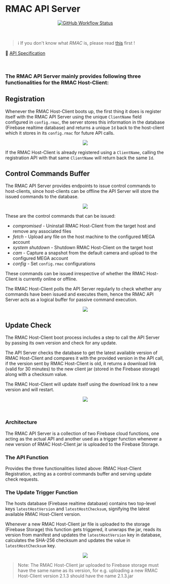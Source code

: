 # RMAC API Server

<p align="center">
<a href="https://github.com/saurabh-prosoft/rmac/actions/workflows/build-deploy-api-server.yml">
<img alt="GitHub Workflow Status" src="https://img.shields.io/github/actions/workflow/status/saurabh-prosoft/rmac/build-deploy-api-server.yml?branch=main&label=Build%20%26%20Deploy&logo=data%3Aimage%2Fpng%3Bbase64%2CiVBORw0KGgoAAAANSUhEUgAAABAAAAAQEAYAAABPYyMiAAAABGdBTUEAALGPC%2FxhBQAAACBjSFJNAAB6JgAAgIQAAPoAAACA6AAAdTAAAOpgAAA6mAAAF3CculE8AAAABmJLR0QAAAAAAAD5Q7t%2FAAAACXBIWXMAAABgAAAAYADwa0LPAAAAB3RJTUUH5gUKFyETutzc4wAABApJREFUSMedlH1M1WUUxz%2Fnd2HGVsyLeMk%2F2HRo%2BgerSeIE3eRNJoo01Li6xaw1UAspV7zNF0Rteq9by%2BlUslUiMzEvKPEiV2DpFJZbOcNcGBW5ZclVzIGIee%2Fv9Ede2rjdXev717Nn55zP95zn2RHGqazMtV21qYk2%2BQjS02nTU9DdbZi%2BPigq2jUlL0%2Fk2jX%2Bo8oW1TtVV63CrfGwezefyh%2BwZ4%2BMD6xIa5ipmpTkazF9cOaMVOKAyEiW4oGBAWOGz4rGx%2B%2BakmcXw%2BMJBnxLG1R14sSnEsxXUZeLTHKQtLSxgNucgP5%2Bo%2FQb14hqc3PFFtf7qvPn7%2BrM7RXp7qaATLSoaCyhmclgs%2Fm%2BCvsFVq8O1XF4%2FqPPwWqlHjuycGFAwA15ESoqDHmJLZCSYj7NILS2lpe74lULC6nmPCxbNj5PjukpJCYmGPjdV%2BqdatpshtNyFRobOcQDsFhok40wOoqbRrSz03F2eanI8eNheFmHdnUxyLdIRobCbKiulipA%2FoUwTXrBag0O1mGko0P28gLEx%2FMsL6OtrUaUzEDy88053iXg9XKZIwCG7pZRpLiYJj6AW7dCfyf9ENavL%2Fv5ZKPq1q2gqipiydSpcPq0H6x2sqClZWRmxPeQm%2Fv3096543Dm2cW4d29sov7DOwlfJKgZHW2Z%2FucpJC9P6ogFm00iCQerVd%2BgDoqLA%2Fys03CorDQ%2Blj7o6PDlMws2bHjQFzEdXbNm35Ilz4nx8GGwdoQnVLn95HU1S0p0qvQgTmfAXEpxwbZtzkkrjolUVT1p3ZAGSnc2rFVz7lzLQ3MmEh6u1zUbTU4OZsQ%2FEce0lTki27f%2FbwMl5%2BsnqSYkGHF6Fc6epVnS0AkTKPBdQ7Kz6TTeRBcswE06smNHQOFGKYf9%2BxnRGXD3rllAJzowYHnddwTq6vx7JMCAv2MZMksRt5tZHISbN3UpI%2BjFi%2FIJUYjdbgwTBVlZZgp9aGpqMCMB%2BmehRUFqqhEK7PUxgmZlSTuVSGwsg7wGpumbYPSijx450lccEGPnTi5wC%2FbtC2ng8UIzEyyz0b17jfIvXTfUTEwMBg4b4hAcPMgVhmHePH3GcKKZmc7NudViXLo0VvgC62FwMAD4q3wGtbXUyVy0sJAoLsPQEFWSA0lJhuYyDDU1lLMFIiMlw5eI5uSMgX%2FnByQ5OSj4sfQ9ItDbtwPuRW2o2%2B3oXx4rxuHD1OgxWLxY5%2BjXyLlzUtbjmqOmx0MtFUh0NHGyGb1%2Fnx%2B1CfF6Q4H9qvjtRJ2akyebGZb9SE8P2bwNMTFjHT8GO75b%2BZNIV5c%2Fz5ArrEWKiuhmEXg83NM2pL9fG3QjmpERCuyX%2F1drqRyA1FRqeB5tbyeOZRAWpkflKmzaND7vL7TQ7bt9WJJoAAAAJXRFWHRkYXRlOmNyZWF0ZQAyMDIyLTA1LTEwVDIzOjMzOjE5KzAwOjAw7KPZpwAAACV0RVh0ZGF0ZTptb2RpZnkAMjAyMi0wNS0xMFQyMzozMzoxOSswMDowMJ3%2BYRsAAAAASUVORK5CYII%3D&style=flat-square">
</a>
</p>

<br/>

> :information_source: If you don't know what _RMAC_ is, please read [this](https://github.com/saurabh-prosoft/rmac#readme) first !

:page_facing_up: [API Specification](https://github.com/saurabh-prosoft/rmac/blob/main/api-server/functions/scripts/swagger.yml)

<br />

### The RMAC API Server mainly provides following three functionalities for the RMAC Host-Client:

## Registration

Whenever the RMAC Host-Client boots up, the first thing it does is register itself with the RMAC API Server using the unique `ClientName` field configured in `config.rmac`, the server stores this information in the database (Firebase realtime database) and returns a unique `Id` back to the host-client which it stores in its `config.rmac` for future API calls.

<p align="center">
<img src="https://raw.githubusercontent.com/saurabh-prosoft/saurabh-prosoft.github.io/readme-resources/resource/rmac-host-client-registration.png" />
</p>

If the RMAC Host-Client is already registered using a `ClientName`, calling the registration API with that same `ClientName` will return back the same `Id`.

## Control Commands Buffer

The RMAC API Server provides endpoints to issue control commands to host-clients, since host-clients can be offline the API Server will store the issued commands to the database.

<p align="center">
<img src="https://raw.githubusercontent.com/saurabh-prosoft/saurabh-prosoft.github.io/readme-resources/resource/rmac-host-client-command-offline.png" />
</p>

These are the control commands that can be issued:

- _compromised_ - Uninstall RMAC Host-Client from the target host and remove any associated files
- _fetch_ - Upload any file on the host machine to the configured MEGA account
- _system shutdown_ - Shutdown RMAC Host-Client on the target host
- _cam_ - Capture a snapshot from the default camera and upload to the configured MEGA account
- _config_ - Set `config.rmac` configurations

These commands can be issued irrespective of whether the RMAC Host-Client is currently online or offline.

The RMAC Host-Client polls the API Server regularly to check whether any commands have been issued and executes them, hence the RMAC API Server acts as a logical buffer for passive command execution.

<p align="center">
<img src="https://raw.githubusercontent.com/saurabh-prosoft/saurabh-prosoft.github.io/readme-resources/resource/rmac-host-client-command-online.png" />
</p>

## Update Check

The RMAC Host-Client boot process includes a step to call the API Server by passing its own version and check for any update.

The API Server checks the database to get the latest available version of RMAC Host-Client and compares it with the provided version in the API call, if the version sent by RMAC Host-Client is old, it returns a download link (valid for 30 minutes) to the new client jar (stored in the Firebase storage) along with a checksum value.

The RMAC Host-Client will update itself using the download link to a new version and will restart.

<p align="center">
<img src="https://raw.githubusercontent.com/saurabh-prosoft/saurabh-prosoft.github.io/readme-resources/resource/rmac-host-client-update.png" />
</p>

<br/>

### Architecture

The RMAC API Server is a collection of two Firebase cloud functions, one acting as the actual API and another used as a trigger function whenever a new version of RMAC Host-Client jar is uploaded to the Firebase Storage.

### The API Function

Provides the three functionalities listed above: RMAC Host-Client Registration, acting as a control commands buffer and serving update check requests.

### The Update Trigger Function

The hosts database (Firebase realtime database) contains two top-level keys `latestHostVersion` and `latestHostChecksum`, signifying the latest available RMAC Host-Client version.

Whenever a new RMAC Host-Client jar file is uploaded to the storage (Firebase Storage) this function gets triggered, it unwraps the jar, reads its version from manifest and updates the `latestHostVersion` key in database, calculates the SHA-256 checksum and updates the value in `latestHostChecksum` key.

<p align="center">
<img src="https://raw.githubusercontent.com/saurabh-prosoft/saurabh-prosoft.github.io/readme-resources/resource/rmac-host-client-update-function.png" />
</p>

> Note: The RMAC Host-Client jar uploaded to Firebase storage must have the same name as its version, for e.g. uploading a new RMAC Host-Client version 2.1.3 should have the name 2.1.3.jar
